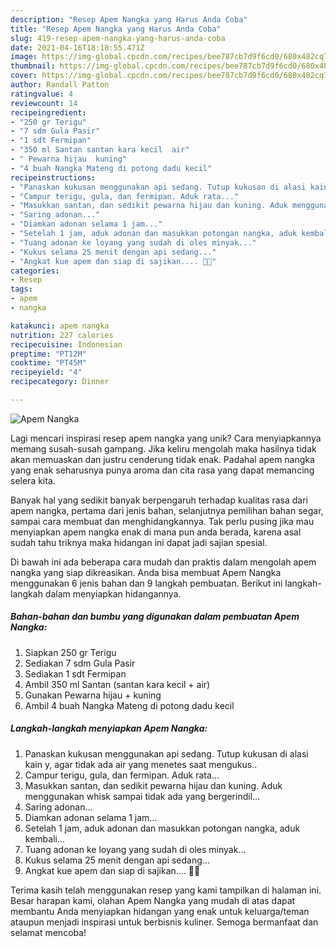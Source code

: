 ```yaml
---
description: "Resep Apem Nangka yang Harus Anda Coba"
title: "Resep Apem Nangka yang Harus Anda Coba"
slug: 419-resep-apem-nangka-yang-harus-anda-coba
date: 2021-04-16T18:18:55.471Z
image: https://img-global.cpcdn.com/recipes/bee787cb7d9f6cd0/680x482cq70/apem-nangka-foto-resep-utama.jpg
thumbnail: https://img-global.cpcdn.com/recipes/bee787cb7d9f6cd0/680x482cq70/apem-nangka-foto-resep-utama.jpg
cover: https://img-global.cpcdn.com/recipes/bee787cb7d9f6cd0/680x482cq70/apem-nangka-foto-resep-utama.jpg
author: Randall Patton
ratingvalue: 4
reviewcount: 14
recipeingredient:
- "250 gr Terigu"
- "7 sdm Gula Pasir"
- "1 sdt Fermipan"
- "350 ml Santan santan kara kecil  air"
- " Pewarna hijau  kuning"
- "4 buah Nangka Mateng di potong dadu kecil"
recipeinstructions:
- "Panaskan kukusan menggunakan api sedang. Tutup kukusan di alasi kain y, agar tidak ada air yang menetes saat mengukus.."
- "Campur terigu, gula, dan fermipan. Aduk rata..."
- "Masukkan santan, dan sedikit pewarna hijau dan kuning. Aduk menggunakan whisk sampai tidak ada yang bergerindil..."
- "Saring adonan..."
- "Diamkan adonan selama 1 jam..."
- "Setelah 1 jam, aduk adonan dan masukkan potongan nangka, aduk kembali..."
- "Tuang adonan ke loyang yang sudah di oles minyak..."
- "Kukus selama 25 menit dengan api sedang..."
- "Angkat kue apem dan siap di sajikan.... 🥰🥰"
categories:
- Resep
tags:
- apem
- nangka

katakunci: apem nangka 
nutrition: 227 calories
recipecuisine: Indonesian
preptime: "PT12M"
cooktime: "PT45M"
recipeyield: "4"
recipecategory: Dinner

---
```



![Apem Nangka](https://img-global.cpcdn.com/recipes/bee787cb7d9f6cd0/680x482cq70/apem-nangka-foto-resep-utama.jpg)

Lagi mencari inspirasi resep apem nangka yang unik? Cara menyiapkannya memang susah-susah gampang. Jika keliru mengolah maka hasilnya tidak akan memuaskan dan justru cenderung tidak enak. Padahal apem nangka yang enak seharusnya punya aroma dan cita rasa yang dapat memancing selera kita.

Banyak hal yang sedikit banyak berpengaruh terhadap kualitas rasa dari apem nangka, pertama dari jenis bahan, selanjutnya pemilihan bahan segar, sampai cara membuat dan menghidangkannya. Tak perlu pusing jika mau menyiapkan apem nangka enak di mana pun anda berada, karena asal sudah tahu triknya maka hidangan ini dapat jadi sajian spesial.




Di bawah ini ada beberapa cara mudah dan praktis dalam mengolah apem nangka yang siap dikreasikan. Anda bisa membuat Apem Nangka menggunakan 6 jenis bahan dan 9 langkah pembuatan. Berikut ini langkah-langkah dalam menyiapkan hidangannya.

<!--inarticleads1-->

##### Bahan-bahan dan bumbu yang digunakan dalam pembuatan Apem Nangka:

1. Siapkan 250 gr Terigu
1. Sediakan 7 sdm Gula Pasir
1. Sediakan 1 sdt Fermipan
1. Ambil 350 ml Santan (santan kara kecil + air)
1. Gunakan  Pewarna hijau + kuning
1. Ambil 4 buah Nangka Mateng di potong dadu kecil




<!--inarticleads2-->

##### Langkah-langkah menyiapkan Apem Nangka:

1. Panaskan kukusan menggunakan api sedang. Tutup kukusan di alasi kain y, agar tidak ada air yang menetes saat mengukus..
1. Campur terigu, gula, dan fermipan. Aduk rata...
1. Masukkan santan, dan sedikit pewarna hijau dan kuning. Aduk menggunakan whisk sampai tidak ada yang bergerindil...
1. Saring adonan...
1. Diamkan adonan selama 1 jam...
1. Setelah 1 jam, aduk adonan dan masukkan potongan nangka, aduk kembali...
1. Tuang adonan ke loyang yang sudah di oles minyak...
1. Kukus selama 25 menit dengan api sedang...
1. Angkat kue apem dan siap di sajikan.... 🥰🥰




Terima kasih telah menggunakan resep yang kami tampilkan di halaman ini. Besar harapan kami, olahan Apem Nangka yang mudah di atas dapat membantu Anda menyiapkan hidangan yang enak untuk keluarga/teman ataupun menjadi inspirasi untuk berbisnis kuliner. Semoga bermanfaat dan selamat mencoba!
